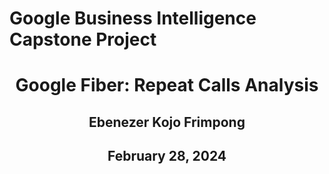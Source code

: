 # Google Business Intelligence Capstone Project

<div align = "center">

# Google Fiber: Repeat Calls Analysis
## Ebenezer Kojo Frimpong
## February 28, 2024

</div>

